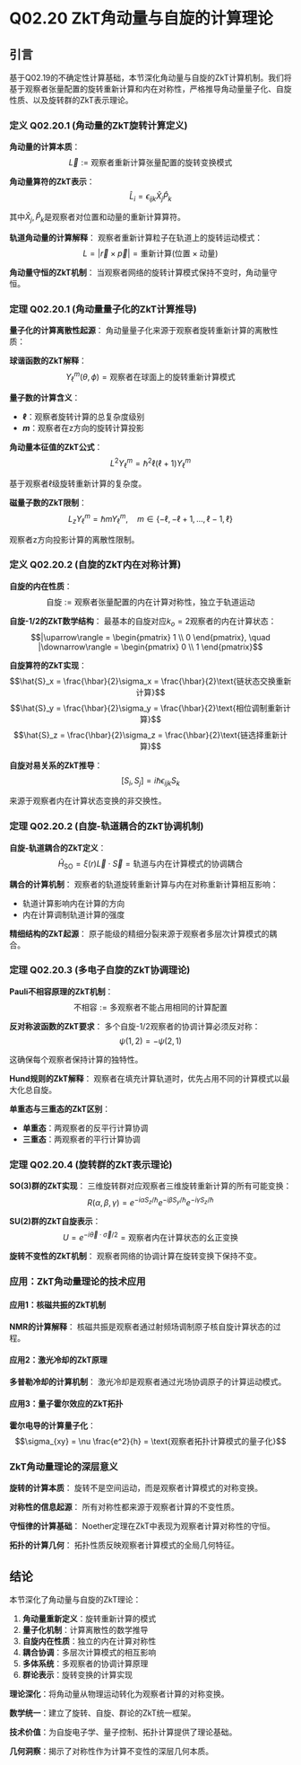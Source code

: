 # Q02.20 ZkT角动量与自旋的计算理论

## 引言

基于Q02.19的不确定性计算基础，本节深化角动量与自旋的ZkT计算机制。我们将基于观察者张量配置的旋转重新计算和内在对称性，严格推导角动量量子化、自旋性质、以及旋转群的ZkT表示理论。

### 定义 Q02.20.1 (角动量的ZkT旋转计算定义)

**角动量的计算本质**：
$$\vec{L} := \text{观察者重新计算张量配置的旋转变换模式}$$

**角动量算符的ZkT表示**：
$$\hat{L}_i = \epsilon_{ijk} \hat{X}_j \hat{P}_k$$

其中$\hat{X}_j, \hat{P}_k$是观察者对位置和动量的重新计算算符。

**轨道角动量的计算解释**：
观察者重新计算粒子在轨道上的旋转运动模式：
$$L = |\vec{r} \times \vec{p}| = \text{重新计算}(\text{位置} \times \text{动量})$$

**角动量守恒的ZkT机制**：
当观察者网络的旋转计算模式保持不变时，角动量守恒。

### 定理 Q02.20.1 (角动量量子化的ZkT计算推导)

**量子化的计算离散性起源**：
角动量量子化来源于观察者旋转重新计算的离散性质：

**球谐函数的ZkT解释**：
$$Y_\ell^m(\theta, \phi) = \text{观察者在球面上的旋转重新计算模式}$$

**量子数的计算含义**：
- **$\ell$**：观察者旋转计算的总复杂度级别
- **$m$**：观察者在z方向的旋转计算投影

**角动量本征值的ZkT公式**：
$$L^2 Y_\ell^m = \hbar^2 \ell(\ell+1) Y_\ell^m$$

基于观察者$\ell$级旋转重新计算的复杂度。

**磁量子数的ZkT限制**：
$$L_z Y_\ell^m = \hbar m Y_\ell^m, \quad m \in \{-\ell, -\ell+1, \ldots, \ell-1, \ell\}$$

观察者z方向投影计算的离散性限制。

### 定义 Q02.20.2 (自旋的ZkT内在对称计算)

**自旋的内在性质**：
$$\text{自旋} := \text{观察者张量配置的内在计算对称性，独立于轨道运动}$$

**自旋-1/2的ZkT数学结构**：
最基本的自旋对应$k_o = 2$观察者的内在计算状态：
$$|\uparrow\rangle = \begin{pmatrix} 1 \\ 0 \end{pmatrix}, \quad |\downarrow\rangle = \begin{pmatrix} 0 \\ 1 \end{pmatrix}$$

**自旋算符的ZkT实现**：
$$\hat{S}_x = \frac{\hbar}{2}\sigma_x = \frac{\hbar}{2}\text{链状态交换重新计算}$$
$$\hat{S}_y = \frac{\hbar}{2}\sigma_y = \frac{\hbar}{2}\text{相位调制重新计算}$$
$$\hat{S}_z = \frac{\hbar}{2}\sigma_z = \frac{\hbar}{2}\text{链选择重新计算}$$

**自旋对易关系的ZkT推导**：
$$[S_i, S_j] = i\hbar \epsilon_{ijk} S_k$$

来源于观察者内在计算状态变换的非交换性。

### 定理 Q02.20.2 (自旋-轨道耦合的ZkT协调机制)

**自旋-轨道耦合的ZkT定义**：
$$\hat{H}_{\text{SO}} = \xi(r) \vec{L} \cdot \vec{S} = \text{轨道与内在计算模式的协调耦合}$$

**耦合的计算机制**：
观察者的轨道旋转重新计算与内在对称重新计算相互影响：
- 轨道计算影响内在计算的方向
- 内在计算调制轨道计算的强度

**精细结构的ZkT起源**：
原子能级的精细分裂来源于观察者多层次计算模式的耦合。

### 定理 Q02.20.3 (多电子自旋的ZkT协调理论)

**Pauli不相容原理的ZkT机制**：
$$\text{不相容} := \text{多观察者不能占用相同的计算配置}$$

**反对称波函数的ZkT要求**：
多个自旋-1/2观察者的协调计算必须反对称：
$$\psi(1,2) = -\psi(2,1)$$

这确保每个观察者保持计算的独特性。

**Hund规则的ZkT解释**：
观察者在填充计算轨道时，优先占用不同的计算模式以最大化总自旋。

**单重态与三重态的ZkT区别**：
- **单重态**：两观察者的反平行计算协调
- **三重态**：两观察者的平行计算协调

### 定理 Q02.20.4 (旋转群的ZkT表示理论)

**SO(3)群的ZkT实现**：
三维旋转群对应观察者三维旋转重新计算的所有可能变换：
$$R(\alpha, \beta, \gamma) = e^{-i\alpha S_z/\hbar} e^{-i\beta S_y/\hbar} e^{-i\gamma S_z/\hbar}$$

**SU(2)群的ZkT自旋表示**：
$$U = e^{-i\vec{\theta} \cdot \vec{\sigma}/2} = \text{观察者内在计算状态的幺正变换}$$

**旋转不变性的ZkT机制**：
观察者网络的协调计算在旋转变换下保持不变。

### 应用：ZkT角动量理论的技术应用

#### 应用1：核磁共振的ZkT机制

**NMR的计算解释**：
核磁共振是观察者通过射频场调制原子核自旋计算状态的过程。

#### 应用2：激光冷却的ZkT原理

**多普勒冷却的计算机制**：
激光冷却是观察者通过光场协调原子的计算运动模式。

#### 应用3：量子霍尔效应的ZkT拓扑

**霍尔电导的计算量子化**：
$$\sigma_{xy} = \nu \frac{e^2}{h} = \text{观察者拓扑计算模式的量子化}$$

### ZkT角动量理论的深层意义

**旋转的计算本质**：
旋转不是空间运动，而是观察者计算模式的对称变换。

**对称性的信息起源**：
所有对称性都来源于观察者计算的不变性质。

**守恒律的计算基础**：
Noether定理在ZkT中表现为观察者计算对称性的守恒。

**拓扑的计算几何**：
拓扑性质反映观察者计算模式的全局几何特征。

## 结论

本节深化了角动量与自旋的ZkT理论：

1. **角动量重新定义**：旋转重新计算的模式
2. **量子化机制**：计算离散性的数学推导
3. **自旋内在性质**：独立的内在计算对称性
4. **耦合协调**：多层次计算模式的相互影响
5. **多体系统**：多观察者的协调计算原理
6. **群论表示**：旋转变换的计算实现

**理论深化**：将角动量从物理运动转化为观察者计算的对称变换。

**数学统一**：建立了旋转、自旋、群论的ZkT统一框架。

**技术价值**：为自旋电子学、量子控制、拓扑计算提供了理论基础。

**几何洞察**：揭示了对称性作为计算不变性的深层几何本质。